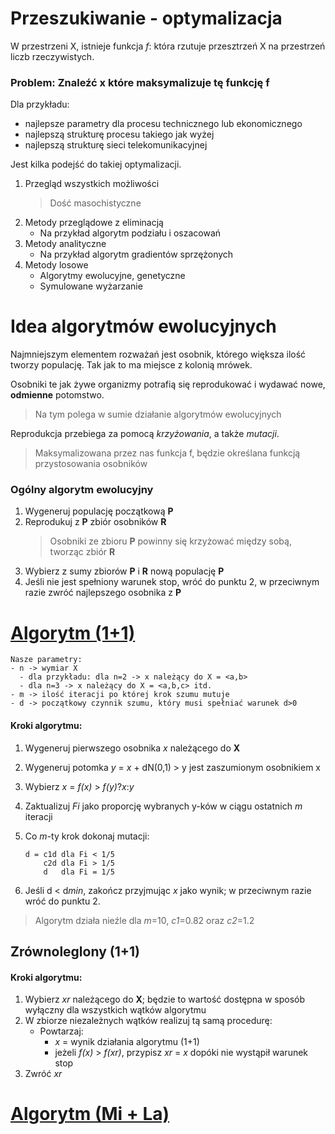# Przeszukiwanie - optymalizacja

W przestrzeni X, istnieje funkcja _f_: która rzutuje przesztrzeń X na przestrzeń liczb rzeczywistych.

### Problem: Znaleźć x które maksymalizuje tę funkcję f

Dla przykładu:
- najlepsze parametry dla procesu technicznego lub ekonomicznego
- najlepszą strukturę procesu takiego jak wyżej
- najlepszą strukturę sieci telekomunikacyjnej

Jest kilka podejść do takiej optymalizacji.

1. Przegląd wszystkich możliwości
   > Dość masochistyczne
2. Metody przeglądowe z eliminacją
   - Na przykład algorytm podziału i oszacowań
3. Metody analityczne
   - Na przykład algorytm gradientów sprzężonych
4. Metody losowe
   - Algorytmy ewolucyjne, genetyczne
   - Symulowane wyżarzanie

# Idea algorytmów ewolucyjnych

Najmniejszym elementem rozważań jest osobnik, którego większa ilość tworzy populację. Tak jak to ma miejsce z kolonią mrówek.

Osobniki te jak żywe organizmy potrafią się reprodukować i wydawać nowe, **odmienne** potomstwo.
> Na tym polega w sumie działanie algorytmów ewolucyjnych

Reprodukcja przebiega za pomocą _krzyżowania_, a także _mutacji_.

> Maksymalizowana przez nas funkcja f, będzie określana funkcją przystosowania osobników

### Ogólny algorytm ewolucyjny

1. Wygeneruj populację początkową **P**
2. Reprodukuj z **P** zbiór osobników **R** 
   > Osobniki ze zbioru **P** powinny się krzyżować między sobą, tworząc zbiór **R**
3. Wybierz z sumy zbiorów **P** i **R** nową populację **P**
4. Jeśli nie jest spełniony warunek stop, wróć do punktu 2, w przeciwnym razie zwróć najlepszego osobnika z **P**

# [Algorytm (1+1)](https://github.com/WorkingFen/PSZTProject/issues/3) 

```
Nasze parametry:
- n -> wymiar X
  - dla przykładu: dla n=2 -> x należący do X = <a,b>
  - dla n=3 -> x należący do X = <a,b,c> itd.
- m -> ilość iteracji po której krok szumu mutuje
- d -> początkowy czynnik szumu, który musi spełniać warunek d>0
```

#### Kroki algorytmu:
1. Wygeneruj pierwszego osobnika _x_ należącego do **X**
2. Wygeneruj potomka _y_ = _x_ + dN(0,1) > y jest zaszumionym osobnikiem x
3. Wybierz _x_ = _f(x)_ > _f(y)_?_x_:_y_
4. Zaktualizuj _Fi_ jako proporcję wybranych y-ków w ciągu ostatnich _m_ iteracji
5. Co _m_-ty krok dokonaj mutacji:

   ```
   d = c1d dla Fi < 1/5
       c2d dla Fi > 1/5
       d   dla Fi = 1/5
   ```
6. Jeśli d < d*min*, zakończ przyjmując _x_ jako wynik; w przeciwnym razie wróć do punktu 2.

> Algorytm działa nieźle dla _m_=10, _c1_=0.82 oraz _c2_=1.2

## Zrównoleglony (1+1)

#### Kroki algorytmu:
1. Wybierz _xr_ należącego do **X**; będzie to wartość dostępna w sposób wyłączny dla wszystkich wątków algorytmu
2. W zbiorze niezależnych wątków realizuj tą samą procedurę:
   - Powtarzaj:
     - _x_ = wynik działania algorytmu (1+1)
     - jeżeli _f(x)_ > _f(xr)_, przypisz _xr_ = _x_
   dopóki nie wystąpił warunek stop
3. Zwróć _xr_

# [Algorytm (Mi + La)](https://github.com/WorkingFen/PSZTProject/issues/4)

